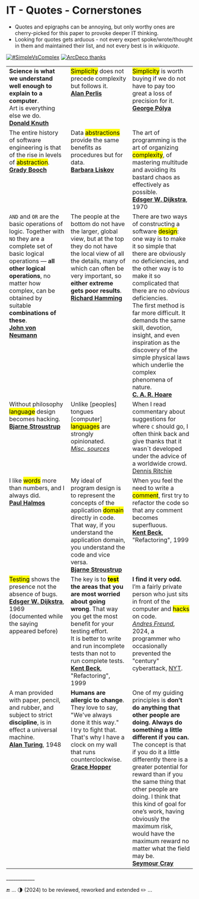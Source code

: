 # IT - Quotes - Cornerstones

* Quotes and epigraphs can be annoying, but only worthy ones are cherry-picked for this paper to provoke deeper IT thinking. 
* Looking for quotes gets arduous - not every expert spoke/wrote/thought in them and maintained their list, and not every best is in _wikiquote_.

[![#SimpleVsComplex](https://img.shields.io/badge/%23-Simple⚔️Complex-2962FF)](#) [![ArcDeco thanks](https://img.shields.io/badge/⭐-Arc_Deco-yellow?style=flat&labelColor=3A3B3C&color=yellow)](../../../../software/ArcDeco/README.md)
<table>
  <tr valign="top">
    <td>
      <b>Science is what we understand well enough to explain to a computer</b>.<br />Art is everything else we do.<br />
          <a href="contributors/README.md#Donald-Knuth"><b>Donald Knuth</b></a>
    </td>
    <td width="33%">
     <mark>Simplicity</mark> does not precede complexity but follows it.<br />
           <a href="contributors/README.md#Alan-Perlis"><b>Alan Perlis</b></a>
    </td>
    <td width="33%">
      <mark>Simplicity</mark> is worth buying if we do not have to pay too great a loss of precision for it.<br /><a href="contributors/README.md#George-Pólya"><b>George Pólya</b></a>
    </td>
  </tr>
  <tr valign="top">
    <td>
      The entire history of software engineering is that of the rise in levels of <mark>abstraction</mark>.<br /><a href="contributors/README.md#Grady-Booch"><b>Grady Booch</b></a>
    </td>
    <td>
      Data <mark>abstractions</mark> provide the same benefits as procedures but for data.<br /><a href="contributors/README.md#Barbara-Liskov"><b>Barbara Liskov</b></a>
    </td>
   <td width="34%">
      The art of programming is the art of organizing <mark>complexity</mark>, of mastering multitude and avoiding its bastard chaos as effectively as possible.<br />
      <a href="contributors/README.md#Edsger-W-Dijkstra"><b>Edsger W. Dijkstra</b></a>, 1970
    </td> 
  </tr>
  <tr valign="top">
    <td>
      <code>AND</code> and <code>OR</code> are the basic operations of logic. Together with <code>NO</code> they are a complete set of basic logical operations — <b>all other logical operations</b>, no matter how complex, can be obtained by suitable <b>combinations of these</b>.<br /><a href="contributors/README.md#John-von-Neumann"><b>John von Neumann</b></a>
    </td>
    <td>
      The people at the bottom do not have the larger, global view, but at the top they do not have the local view of all the details, many of which can often be very important, so <b>either extreme gets poor results</b>.<br />
        <a href="contributors/README.md#Richard-Hamming"><b>Richard Hamming</b></a>
    </td>
    <td>
      There are two ways of constructing a software <mark>design</mark>: one way is to make it so simple that there are obviously no deficiencies, and the other way is to make it so complicated that there are no <i>obvious</i> deficiencies.<br />
The first method is far more difficult. It demands the same skill, devotion, insight, and even inspiration as the discovery of the simple physical laws which underlie the complex phenomena of nature.<br />
      <a href="contributors/README.md#Tony-Hoare"><b>C. A. R. Hoare</b></a>
    </td>
  </tr>
  <tr valign="top">
    <td>
      Without philosophy <mark>language</mark> design becomes hacking.<br /><a href="contributors/README.md#Bjarne-Stroustrup"><b>Bjarne Stroustrup</b></a>
    </td>
    <td>
      Unlike [peoples] tongues [computer] <mark>languages</mark> are strongly opinionated.<br /><ins><i>Misc. sources</i></ins>
    </td>
    <td>
      When I read commentary about suggestions for where <b></b><tt>C</tt></b> should go, I often think back and give thanks that it wasn`t developed under the advice of a worldwide crowd.<br />
                <a href="contributors/README.md#Dennis-Ritchie">Dennis Ritchie</a>
    </td>
  </tr> 
  <tr valign="top">
    <td>
      I like <mark>words</mark> more than numbers, and I always did.<br /><a href="contributors/README.md#Paul-Halmos"><b>Paul Halmos</b>
    </td>
    <td>
      My ideal of program design is to represent the concepts of the application <mark>domain</mark> directly in code.<br />That way, if you understand the application domain, you understand the code and vice versa.<br />
         <a href="contributors/README.md#Bjarne-Stroustrup"><b>Bjarne Stroustrup</b></a>
    </td>
    <td>
      When you feel the need to write a <mark>comment</mark>, first try to refactor the code so that any comment becomes superfluous.<br />
      <a href="contributors/README.md#Kent-Beck"><b>Kent Beck</b></a>, "Refactoring", 1999
    </td>
  </tr>
  <tr valign="top">
     <td>
      <mark>Testing</mark> shows the presence not the absence of bugs.<br /><a href="contributors/README.md#Edsger-W-Dijkstra"><b>Edsger W. Dijkstra</b></a>, 1969<br />(documented while the saying appeared before)
    </td>
    <td>
      The key is to <b><mark>test</mark> the areas that you are most worried about going wrong</b>. That way you get the most benefit for your testing effort.<br />It is better to write and run incomplete tests than not to run complete tests.<br />
          <a href="contributors/README.md#Kent-Beck"><b>Kent Beck</b></a>, "Refactoring", 1999
    </td>
    <td>
      <b>I find it very odd.</b> I’m a fairly private person who just sits in front of the computer and <mark>hacks</mark> on code.<br />
         <ins><i>Andres Freund</i></ins>, 2024, a programmer who occasionally prevented the "century" cyberattack, <a href="https://www.nytimes.com/2024/04/03/technology/prevent-cyberattack-linux.html">NYT</a>.
    </td>
  </tr>
  <tr valign="top">
    <td>
      A man provided with paper, pencil, and rubber, and subject to strict <b>discipline</b>, is in effect a universal machine.<br /><a href="contributors/README.md#Alan-Turing"><b>Alan Turing</b></a>, 1948
    </td>
    <td>
      <b>Humans are allergic to change</b>. They love to say, "We've always done it this way."<br />I try to fight that. That's why I have a clock on my wall that runs counterclockwise.<br />
  <a href="contributors/README.md#Grace-Hopper"><b>Grace Hopper</b></a>
    </td>
    <td>
      One of my guiding principles is <b>don’t do anything that other people are doing. Always do something a little different if you can.</b> The concept is that if you do it a little differently there is a greater potential for reward than if you the same thing that other people are doing. I think that this kind of goal for one’s work, having obviously the maximum risk, would have the maximum reward no matter what the field may be.<br />
<a href="contributors/README.md#Seymour-Cray"><b>Seymour Cray</b></a>
    </td>    
  </tr>
</table>
 
\____________

🔚 ... 🌗 (2024) to be reviewed, reworked and extended ✏️ ...

